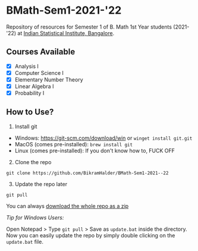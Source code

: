 # BMath-Sem1-2021-'22

Repository of resources for Semester 1 of B. Math 1st Year students (2021-'22) at [Indian Statistical Institute, Bangalore](https://www.isibang.ac.in).

## Courses Available

- [X] Analysis I
- [X] Computer Science I
- [X] Elementary Number Theory
- [X] Linear Algebra I
- [X] Probability I

## How to Use?

1. Install git
  - Windows: https://git-scm.com/download/win or `winget install git.git`
  - MacOS (comes pre-installed): `brew install git`
  - Linux (comes pre-installed): If you don't know how to, FUCK OFF
2. Clone the repo
```
git clone https://github.com/BikramHalder/BMath-Sem1-2021--22
```
3. Update the repo later
```
git pull
```

You can always [download the whole repo as a zip](https://github.com/BikramHalder/BMath-Sem1-2021--22/archive/refs/heads/master.zip)

*Tip for Windows Users:* 

Open Notepad > Type `git pull` > Save as `update.bat` inside the directory. Now you can easily update the repo by simply double clicking on the `update.bat` file.